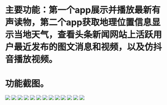 # 主要功能：第一个app展示并播放最新有声读物，第二个app获取地理位置信息显示当地天气，查看头条新闻网站上活跃用户最近发布的图文消息和视频，以及仿抖音播放视频。

# 功能截图。

![](readmeImgSmall/8CA7B144-275E-4D67-8FFE-A85B9952AAC4.jpeg)
![](readmeImgSmall/18B514DB-3766-4FB2-8CF2-927912020309.jpeg)
![](readmeImgSmall/07C24972-0899-4294-B662-ED8FB61C8683.jpeg)
![](readmeImgSmall/3F221E37-8CAF-4932-AFE7-6B1BF68C90E1.jpeg)
![](readmeImgSmall/61EECE1C-A7D6-4295-9EB0-3D4CE68B2637.jpeg)
![](readmeImgSmall/A65FA1B9-01D6-411A-A6DE-4F2ACA47ED43.jpeg)
![](readmeImgSmall/IMG_1249.PNG)
![](readmeImgSmall/shanghai_20180717.jpg)
![](readmeImgSmall/IMG_1254.PNG)
![](readmeImgSmall/IMG_1255.PNG)
![](readmeImgSmall/IMG_1256.PNG)
![](readmeImgSmall/IMG_1257.PNG)
![](readmeImgSmall/IMG_1258.PNG)

